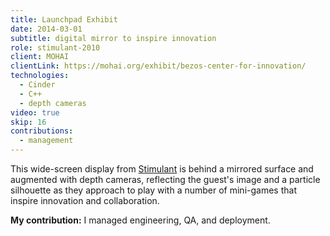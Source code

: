 ```yaml
---
title: Launchpad Exhibit
date: 2014-03-01
subtitle: digital mirror to inspire innovation
role: stimulant-2010
client: MOHAI
clientLink: https://mohai.org/exhibit/bezos-center-for-innovation/
technologies:
  - Cinder
  - C++
  - depth cameras
video: true
skip: 16
contributions:
  - management
---
```


This wide-screen display from [Stimulant](https://www.stimulant.com/work/mohai-bezos-center-for-innovation) is behind a mirrored surface and augmented with depth cameras, reflecting the guest's image and a particle silhouette as they approach to play with a number of mini-games that inspire innovation and collaboration.

**My contribution:** I managed engineering, QA, and deployment.
